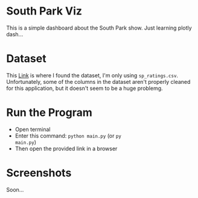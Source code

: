 # South Park Viz

This is a simple dashboard about the South Park show. Just learning plotly dash...

# Dataset

This [Link](https://www.kaggle.com/datasets/mustafacicek/south-park-scripts-dataset) is where I found the dataset, I'm only using <code>sp_ratings.csv</code>. Unfortunately, some of the columns in the dataset aren't properly cleaned for this application, but it doesn't seem to be a huge problemg.

# Run the Program

- Open terminal
- Enter this command: <code>python main.py</code> (or <code>py main.py</code>)
- Then open the provided link in a browser

# Screenshots

Soon...